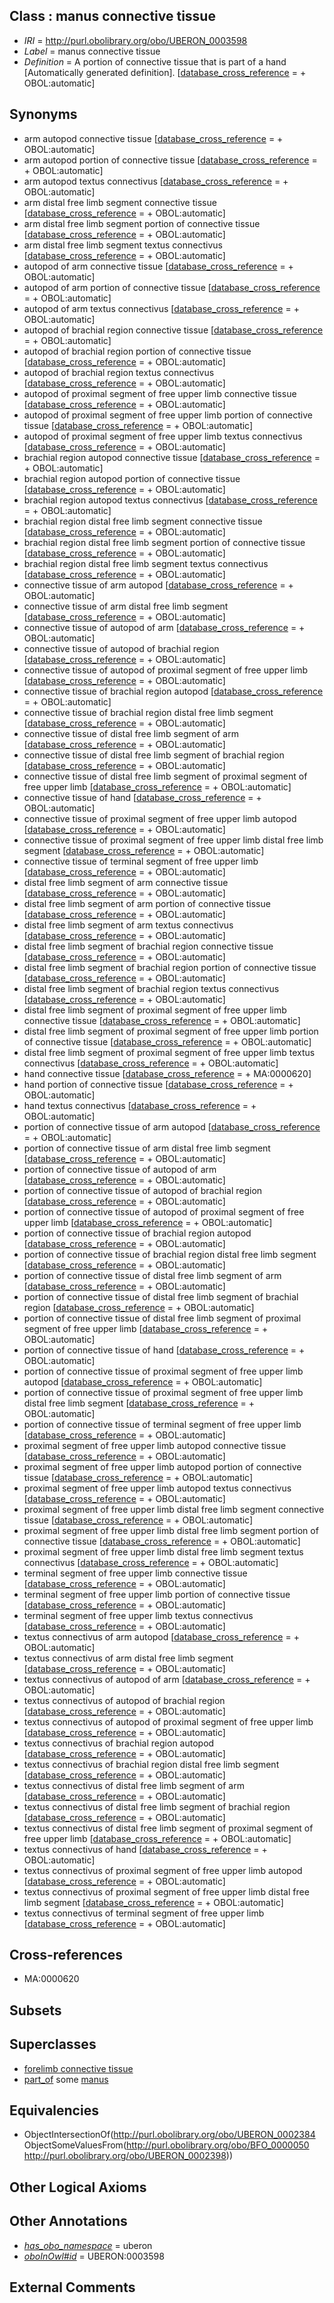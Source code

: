 
## Class : manus connective tissue

 * *IRI* = http://purl.obolibrary.org/obo/UBERON_0003598
 * *Label* = manus connective tissue
 * *Definition* = A portion of connective tissue that is part of a hand [Automatically generated definition]. [[database_cross_reference](../../ef/oboInOwl#hasDbXref.md) =  + OBOL:automatic]

## Synonyms

 * arm autopod connective tissue [[database_cross_reference](../../ef/oboInOwl#hasDbXref.md) =  + OBOL:automatic]
 * arm autopod portion of connective tissue [[database_cross_reference](../../ef/oboInOwl#hasDbXref.md) =  + OBOL:automatic]
 * arm autopod textus connectivus [[database_cross_reference](../../ef/oboInOwl#hasDbXref.md) =  + OBOL:automatic]
 * arm distal free limb segment connective tissue [[database_cross_reference](../../ef/oboInOwl#hasDbXref.md) =  + OBOL:automatic]
 * arm distal free limb segment portion of connective tissue [[database_cross_reference](../../ef/oboInOwl#hasDbXref.md) =  + OBOL:automatic]
 * arm distal free limb segment textus connectivus [[database_cross_reference](../../ef/oboInOwl#hasDbXref.md) =  + OBOL:automatic]
 * autopod of arm connective tissue [[database_cross_reference](../../ef/oboInOwl#hasDbXref.md) =  + OBOL:automatic]
 * autopod of arm portion of connective tissue [[database_cross_reference](../../ef/oboInOwl#hasDbXref.md) =  + OBOL:automatic]
 * autopod of arm textus connectivus [[database_cross_reference](../../ef/oboInOwl#hasDbXref.md) =  + OBOL:automatic]
 * autopod of brachial region connective tissue [[database_cross_reference](../../ef/oboInOwl#hasDbXref.md) =  + OBOL:automatic]
 * autopod of brachial region portion of connective tissue [[database_cross_reference](../../ef/oboInOwl#hasDbXref.md) =  + OBOL:automatic]
 * autopod of brachial region textus connectivus [[database_cross_reference](../../ef/oboInOwl#hasDbXref.md) =  + OBOL:automatic]
 * autopod of proximal segment of free upper limb connective tissue [[database_cross_reference](../../ef/oboInOwl#hasDbXref.md) =  + OBOL:automatic]
 * autopod of proximal segment of free upper limb portion of connective tissue [[database_cross_reference](../../ef/oboInOwl#hasDbXref.md) =  + OBOL:automatic]
 * autopod of proximal segment of free upper limb textus connectivus [[database_cross_reference](../../ef/oboInOwl#hasDbXref.md) =  + OBOL:automatic]
 * brachial region autopod connective tissue [[database_cross_reference](../../ef/oboInOwl#hasDbXref.md) =  + OBOL:automatic]
 * brachial region autopod portion of connective tissue [[database_cross_reference](../../ef/oboInOwl#hasDbXref.md) =  + OBOL:automatic]
 * brachial region autopod textus connectivus [[database_cross_reference](../../ef/oboInOwl#hasDbXref.md) =  + OBOL:automatic]
 * brachial region distal free limb segment connective tissue [[database_cross_reference](../../ef/oboInOwl#hasDbXref.md) =  + OBOL:automatic]
 * brachial region distal free limb segment portion of connective tissue [[database_cross_reference](../../ef/oboInOwl#hasDbXref.md) =  + OBOL:automatic]
 * brachial region distal free limb segment textus connectivus [[database_cross_reference](../../ef/oboInOwl#hasDbXref.md) =  + OBOL:automatic]
 * connective tissue of arm autopod [[database_cross_reference](../../ef/oboInOwl#hasDbXref.md) =  + OBOL:automatic]
 * connective tissue of arm distal free limb segment [[database_cross_reference](../../ef/oboInOwl#hasDbXref.md) =  + OBOL:automatic]
 * connective tissue of autopod of arm [[database_cross_reference](../../ef/oboInOwl#hasDbXref.md) =  + OBOL:automatic]
 * connective tissue of autopod of brachial region [[database_cross_reference](../../ef/oboInOwl#hasDbXref.md) =  + OBOL:automatic]
 * connective tissue of autopod of proximal segment of free upper limb [[database_cross_reference](../../ef/oboInOwl#hasDbXref.md) =  + OBOL:automatic]
 * connective tissue of brachial region autopod [[database_cross_reference](../../ef/oboInOwl#hasDbXref.md) =  + OBOL:automatic]
 * connective tissue of brachial region distal free limb segment [[database_cross_reference](../../ef/oboInOwl#hasDbXref.md) =  + OBOL:automatic]
 * connective tissue of distal free limb segment of arm [[database_cross_reference](../../ef/oboInOwl#hasDbXref.md) =  + OBOL:automatic]
 * connective tissue of distal free limb segment of brachial region [[database_cross_reference](../../ef/oboInOwl#hasDbXref.md) =  + OBOL:automatic]
 * connective tissue of distal free limb segment of proximal segment of free upper limb [[database_cross_reference](../../ef/oboInOwl#hasDbXref.md) =  + OBOL:automatic]
 * connective tissue of hand [[database_cross_reference](../../ef/oboInOwl#hasDbXref.md) =  + OBOL:automatic]
 * connective tissue of proximal segment of free upper limb autopod [[database_cross_reference](../../ef/oboInOwl#hasDbXref.md) =  + OBOL:automatic]
 * connective tissue of proximal segment of free upper limb distal free limb segment [[database_cross_reference](../../ef/oboInOwl#hasDbXref.md) =  + OBOL:automatic]
 * connective tissue of terminal segment of free upper limb [[database_cross_reference](../../ef/oboInOwl#hasDbXref.md) =  + OBOL:automatic]
 * distal free limb segment of arm connective tissue [[database_cross_reference](../../ef/oboInOwl#hasDbXref.md) =  + OBOL:automatic]
 * distal free limb segment of arm portion of connective tissue [[database_cross_reference](../../ef/oboInOwl#hasDbXref.md) =  + OBOL:automatic]
 * distal free limb segment of arm textus connectivus [[database_cross_reference](../../ef/oboInOwl#hasDbXref.md) =  + OBOL:automatic]
 * distal free limb segment of brachial region connective tissue [[database_cross_reference](../../ef/oboInOwl#hasDbXref.md) =  + OBOL:automatic]
 * distal free limb segment of brachial region portion of connective tissue [[database_cross_reference](../../ef/oboInOwl#hasDbXref.md) =  + OBOL:automatic]
 * distal free limb segment of brachial region textus connectivus [[database_cross_reference](../../ef/oboInOwl#hasDbXref.md) =  + OBOL:automatic]
 * distal free limb segment of proximal segment of free upper limb connective tissue [[database_cross_reference](../../ef/oboInOwl#hasDbXref.md) =  + OBOL:automatic]
 * distal free limb segment of proximal segment of free upper limb portion of connective tissue [[database_cross_reference](../../ef/oboInOwl#hasDbXref.md) =  + OBOL:automatic]
 * distal free limb segment of proximal segment of free upper limb textus connectivus [[database_cross_reference](../../ef/oboInOwl#hasDbXref.md) =  + OBOL:automatic]
 * hand connective tissue [[database_cross_reference](../../ef/oboInOwl#hasDbXref.md) =  + MA:0000620]
 * hand portion of connective tissue [[database_cross_reference](../../ef/oboInOwl#hasDbXref.md) =  + OBOL:automatic]
 * hand textus connectivus [[database_cross_reference](../../ef/oboInOwl#hasDbXref.md) =  + OBOL:automatic]
 * portion of connective tissue of arm autopod [[database_cross_reference](../../ef/oboInOwl#hasDbXref.md) =  + OBOL:automatic]
 * portion of connective tissue of arm distal free limb segment [[database_cross_reference](../../ef/oboInOwl#hasDbXref.md) =  + OBOL:automatic]
 * portion of connective tissue of autopod of arm [[database_cross_reference](../../ef/oboInOwl#hasDbXref.md) =  + OBOL:automatic]
 * portion of connective tissue of autopod of brachial region [[database_cross_reference](../../ef/oboInOwl#hasDbXref.md) =  + OBOL:automatic]
 * portion of connective tissue of autopod of proximal segment of free upper limb [[database_cross_reference](../../ef/oboInOwl#hasDbXref.md) =  + OBOL:automatic]
 * portion of connective tissue of brachial region autopod [[database_cross_reference](../../ef/oboInOwl#hasDbXref.md) =  + OBOL:automatic]
 * portion of connective tissue of brachial region distal free limb segment [[database_cross_reference](../../ef/oboInOwl#hasDbXref.md) =  + OBOL:automatic]
 * portion of connective tissue of distal free limb segment of arm [[database_cross_reference](../../ef/oboInOwl#hasDbXref.md) =  + OBOL:automatic]
 * portion of connective tissue of distal free limb segment of brachial region [[database_cross_reference](../../ef/oboInOwl#hasDbXref.md) =  + OBOL:automatic]
 * portion of connective tissue of distal free limb segment of proximal segment of free upper limb [[database_cross_reference](../../ef/oboInOwl#hasDbXref.md) =  + OBOL:automatic]
 * portion of connective tissue of hand [[database_cross_reference](../../ef/oboInOwl#hasDbXref.md) =  + OBOL:automatic]
 * portion of connective tissue of proximal segment of free upper limb autopod [[database_cross_reference](../../ef/oboInOwl#hasDbXref.md) =  + OBOL:automatic]
 * portion of connective tissue of proximal segment of free upper limb distal free limb segment [[database_cross_reference](../../ef/oboInOwl#hasDbXref.md) =  + OBOL:automatic]
 * portion of connective tissue of terminal segment of free upper limb [[database_cross_reference](../../ef/oboInOwl#hasDbXref.md) =  + OBOL:automatic]
 * proximal segment of free upper limb autopod connective tissue [[database_cross_reference](../../ef/oboInOwl#hasDbXref.md) =  + OBOL:automatic]
 * proximal segment of free upper limb autopod portion of connective tissue [[database_cross_reference](../../ef/oboInOwl#hasDbXref.md) =  + OBOL:automatic]
 * proximal segment of free upper limb autopod textus connectivus [[database_cross_reference](../../ef/oboInOwl#hasDbXref.md) =  + OBOL:automatic]
 * proximal segment of free upper limb distal free limb segment connective tissue [[database_cross_reference](../../ef/oboInOwl#hasDbXref.md) =  + OBOL:automatic]
 * proximal segment of free upper limb distal free limb segment portion of connective tissue [[database_cross_reference](../../ef/oboInOwl#hasDbXref.md) =  + OBOL:automatic]
 * proximal segment of free upper limb distal free limb segment textus connectivus [[database_cross_reference](../../ef/oboInOwl#hasDbXref.md) =  + OBOL:automatic]
 * terminal segment of free upper limb connective tissue [[database_cross_reference](../../ef/oboInOwl#hasDbXref.md) =  + OBOL:automatic]
 * terminal segment of free upper limb portion of connective tissue [[database_cross_reference](../../ef/oboInOwl#hasDbXref.md) =  + OBOL:automatic]
 * terminal segment of free upper limb textus connectivus [[database_cross_reference](../../ef/oboInOwl#hasDbXref.md) =  + OBOL:automatic]
 * textus connectivus of arm autopod [[database_cross_reference](../../ef/oboInOwl#hasDbXref.md) =  + OBOL:automatic]
 * textus connectivus of arm distal free limb segment [[database_cross_reference](../../ef/oboInOwl#hasDbXref.md) =  + OBOL:automatic]
 * textus connectivus of autopod of arm [[database_cross_reference](../../ef/oboInOwl#hasDbXref.md) =  + OBOL:automatic]
 * textus connectivus of autopod of brachial region [[database_cross_reference](../../ef/oboInOwl#hasDbXref.md) =  + OBOL:automatic]
 * textus connectivus of autopod of proximal segment of free upper limb [[database_cross_reference](../../ef/oboInOwl#hasDbXref.md) =  + OBOL:automatic]
 * textus connectivus of brachial region autopod [[database_cross_reference](../../ef/oboInOwl#hasDbXref.md) =  + OBOL:automatic]
 * textus connectivus of brachial region distal free limb segment [[database_cross_reference](../../ef/oboInOwl#hasDbXref.md) =  + OBOL:automatic]
 * textus connectivus of distal free limb segment of arm [[database_cross_reference](../../ef/oboInOwl#hasDbXref.md) =  + OBOL:automatic]
 * textus connectivus of distal free limb segment of brachial region [[database_cross_reference](../../ef/oboInOwl#hasDbXref.md) =  + OBOL:automatic]
 * textus connectivus of distal free limb segment of proximal segment of free upper limb [[database_cross_reference](../../ef/oboInOwl#hasDbXref.md) =  + OBOL:automatic]
 * textus connectivus of hand [[database_cross_reference](../../ef/oboInOwl#hasDbXref.md) =  + OBOL:automatic]
 * textus connectivus of proximal segment of free upper limb autopod [[database_cross_reference](../../ef/oboInOwl#hasDbXref.md) =  + OBOL:automatic]
 * textus connectivus of proximal segment of free upper limb distal free limb segment [[database_cross_reference](../../ef/oboInOwl#hasDbXref.md) =  + OBOL:automatic]
 * textus connectivus of terminal segment of free upper limb [[database_cross_reference](../../ef/oboInOwl#hasDbXref.md) =  + OBOL:automatic]

## Cross-references

 * MA:0000620

## Subsets


## Superclasses

 * [forelimb connective tissue](../../UBERON/88/UBERON_0003588.md)
 * [part_of](../../BFO/50/BFO_0000050.md) some [manus](../../UBERON/98/UBERON_0002398.md)

## Equivalencies

 * ObjectIntersectionOf(<http://purl.obolibrary.org/obo/UBERON_0002384> ObjectSomeValuesFrom(<http://purl.obolibrary.org/obo/BFO_0000050> <http://purl.obolibrary.org/obo/UBERON_0002398>))

## Other Logical Axioms


## Other Annotations

 * *[has_obo_namespace](../../ce/oboInOwl#hasOBONamespace.md)* = uberon
 * *[oboInOwl#id](../../id/oboInOwl#id.md)* = UBERON:0003598

## External Comments

